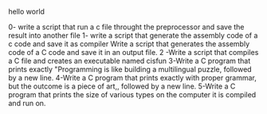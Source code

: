 hello world 

0- write a script that run a c file throught the preprocessor and save the result into another file 
1- write a script that generate the assembly code of a c code and save it as compiler 
Write a script that generates the assembly code of a C code and save it in an output file.
2 -Write a script that compiles a C file and creates an executable named cisfun
3-Write a C program that prints exactly "Programming is like building a multilingual puzzle, followed by a new line.
4-Write a C program that prints exactly with proper grammar, but the outcome is a piece of art,, followed by a new line.
5-Write a C program that prints the size of various types on the computer it is compiled and run on.
